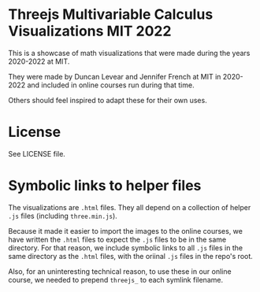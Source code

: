 # Threejs Multivariable Calculus Visualizations MIT 2022

This is a showcase of math visualizations that were made during the years 2020-2022 at MIT. 

They were made by Duncan Levear and Jennifer French at MIT in 2020-2022 and included in online courses run during that time.

Others should feel inspired to adapt these for their own uses.

# License

See LICENSE file.

# Symbolic links to helper files

The visualizations are `.html` files. They all depend on a collection of helper `.js` files (including `three.min.js`). 

Because it made it easier to import the images to the online courses, we have written the `.html` files to expect the `.js` files to be in the same directory. For that reason, we include symbolic links to all `.js` files in the same directory as the `.html` files, with the oriinal `.js` files in the repo's root. 

Also, for an uninteresting technical reason, to use these in our online course, we needed to prepend `threejs_` to each symlink filename. 
